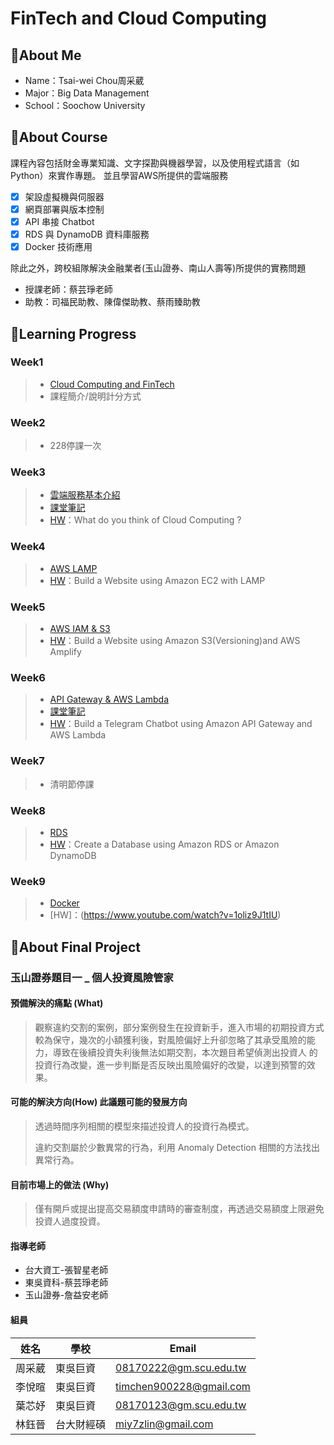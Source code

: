 # FinTech and Cloud Computing

## 📌About Me
* Name：Tsai-wei Chou周采葳
* Major：Big Data Management
* School：Soochow University
## 📌About Course
課程內容包括財金專業知識、文字探勘與機器學習，以及使用程式語言（如 Python）來實作專題。
並且學習AWS所提供的雲端服務
- [x] 架設虛擬機與伺服器
- [x] 網頁部署與版本控制
- [x] API 串接 Chatbot
- [x] RDS 與 DynamoDB 資料庫服務
- [x] Docker 技術應用

 除此之外，跨校組隊解決金融業者(玉山證券、南山人壽等)所提供的實務問題
* 授課老師：蔡芸琤老師
* 助教：司福民助教、陳偉傑助教、蔡雨臻助教

## 📌Learning Progress
### Week1
>* [Cloud Computing and FinTech](https://docs.google.com/presentation/d/e/2PACX-1vQQ4-146uvQCZn9VjZKTZM2P_svSrkrzvVN2dlKmXVK3IlqYWTTmBfaG1unOBZ65gOuVyac4c__RIj2/pub?start=false&loop=false&delayms=3000&fbclid=IwAR3B47fq5aXUh_oa6KUf2rF3MyEMeNgh7AU6a_uF2i1gYdL40TOSx06EHtM&slide=id.gbde736d55e_0_107)
>* 課程簡介/說明計分方式
### Week2
>* 228停課一次
### Week3
>* [雲端服務基本介紹](https://drive.google.com/file/d/1UYbm03ehUAsKlICvyp1P4I0PZ_g8vlCv/view)
>* [課堂筆記](./Week3/note.md)
>* [HW](./Week3/Homework.md)：What do you think of Cloud Computing ?
### Week4
>* [AWS LAMP](https://drive.google.com/file/d/1ysolgVFlpZTMhIPXL7sbdnSzjG5XUicN/view)
>* [HW](https://www.youtube.com/watch?v=FpLYXPRKlEA)：Build a Website using Amazon EC2 with LAMP
### Week5
>* [AWS IAM & S3](https://drive.google.com/file/d/1zTAF-32yebhsIAqjfyM30cjMKl9lvbf-/view)
>* [HW](https://youtu.be/NlpsQIw8yxo)：Build a Website using Amazon S3(Versioning)and AWS Amplify
### Week6
>* [API Gateway & AWS Lambda](https://drive.google.com/file/d/1zTAF-32yebhsIAqjfyM30cjMKl9lvbf-/view)
>* [課堂筆記](https://www.notion.so/API-Gateway-AWS-Lambda-c8c95b5b52604c638224e9162d43d788)
>* [HW](https://www.youtube.com/watch?v=wj72UoHtASI)：Build a Telegram Chatbot using Amazon API Gateway and AWS Lambda
### Week7
>* 清明節停課
### Week8
>* [RDS](https://drive.google.com/file/d/1-Tt21ovueEePMO75VcPnuZADbrIcL4jH/view)
>* [HW](https://youtu.be/KzjZwtnBBxM)：Create a Database using Amazon RDS or Amazon DynamoDB
### Week9
>* [Docker](https://www.notion.so/Docker-5cc2ffdbebd44dc1ab46ab1dfc31ebeb)
>* [HW]：(https://www.youtube.com/watch?v=1oliz9J1tIU)

## 📌About Final Project
### 玉山證券題目一 _ 個人投資風險管家
#### 預備解決的痛點 (What)
>觀察違約交割的案例，部分案例發生在投資新手，進入市場的初期投資方式較為保守，幾次的小額獲利後，對風險偏好上升卻忽略了其承受風險的能力，導致在後續投資失利後無法如期交割，本次題目希望偵測出投資人 的投資行為改變，進一步判斷是否反映出風險偏好的改變，以達到預警的效果。

#### 可能的解決方向(How) 此議題可能的發展方向
>透過時間序列相關的模型來描述投資人的投資行為模式。
>
>違約交割屬於少數異常的行為，利用 Anomaly Detection 相關的方法找出異常行為。
#### 目前市場上的做法 (Why)
>僅有開戶或提出提高交易額度申請時的審查制度，再透過交易額度上限避免投資人過度投資。

#### 指導老師
* 台大資工-張智星老師
* 東吳資科-蔡芸琤老師
* 玉山證券-詹益安老師

#### 組員
姓名 | 學校  | Email
--------------|-------|-----
周采葳   | 東吳巨資 |  08170222@gm.scu.edu.tw
李悅暄   | 東吳巨資 |  timchen900228@gmail.com
葉芯妤   | 東吳巨資 | 08170123@gm.scu.edu.tw 
林鈺晉   | 台大財經碩 | miy7zlin@gmail.com
